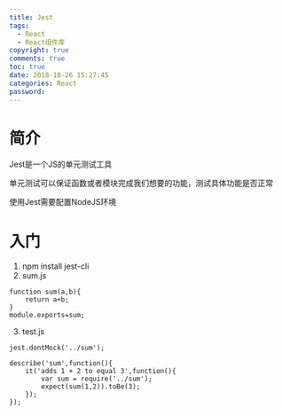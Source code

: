 ```yaml
---
title: Jest
tags:
  - React
  - React组件库
copyright: true
comments: true
toc: true
date: 2018-10-26 15:27:45
categories: React
password:
---
```


# 简介
Jest是一个JS的单元测试工具

单元测试可以保证函数或者模块完成我们想要的功能，测试具体功能是否正常

使用Jest需要配置NodeJS环境

# 入门
1. npm install jest-cli
2. sum.js
~~~
function sum(a,b){
    return a+b;
}
module.exports=sum;
~~~
3. test.js
~~~
jest.dontMock('../sum');

describe('sum',function(){
    it('adds 1 + 2 to equal 3',function(){
        var sum = require('../sum');
        expect(sum(1,2)).toBe(3);
    });
});
~~~